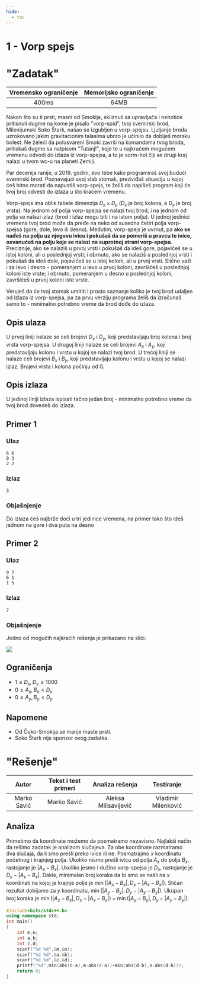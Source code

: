 ```yaml
---
hide:
  - toc
---
```


# 1 - Vorp spejs

#  "Zadatak"

| Vremensko ograničenje | Memorijsko ograničenje |
|:-:|:-:|
| 400ms | 64MB |

Nakon što su ti prsti, masni od Smokija, skliznuli sa upravljača i nehotice pritisnuli dugme na kome je pisalo "vorp-spid", tvoj svemirski brod, Milenijumski Soko Štark, našao se izgubljen u vorp-spejsu. Ljuljanje broda uzrokovano jakim gravitacionim talasima ubrzo je učinilo da dobiješ morsku bolest. Ne želeći da polusvareni Smoki završi na komandama tvog broda, pritiskaš dugme sa natpisom "Tutanj!", koje te u najkraćem mogućem vremenu odvodi do izlaza iz vorp-spejsa, a to je vorm-hol čiji se drugi kraj nalazi u tvom wc-u na planeti Zemlji.


Par decenija ranije, u 2019. godini, evo tebe kako programiraš svoj budući svemirski brod. Poznavajući svoj slab stomak, predviđaš situaciju u kojoj ćeš hitno morati da napustiš vorp-spejs, te želiš da napišeš program koji će tvoj broj odvesti do izlaza u što kraćem vremenu.


Vorp-spejs ima oblik tabele dimenzija $D_x \times D_y$ ($D_x$ je broj kolona, a $D_y$ je broj vrsta). Na jednom od polja vorp-spejsa se nalazi tvoj brod, i na jednom od polja se nalazi izlaz (brod i izlaz mogu biti i na istom polju). U jednoj jedinici vremena tvoj brod može da pređe na neko od susedna četiri polja vorp-spejsa (gore, dole, levo ili desno). Međutim, vorp-spejs je uvrnut, pa **ako se nađeš na polju uz njegovu ivicu i pokušaš da se pomeriš u pravcu te ivice, osvanućeš na polju koje se nalazi na suprotnoj strani vorp-spejsa**. Preciznije, ako se nalaziš u prvoj vrsti i pokušaš da ideš gore, pojavićeš se u istoj koloni, ali u poslednjoj vrsti; i obrnuto, ako se nalaziš u poslednjoj vrsti i pokušaš da ideš dole, pojavićeš se u istoj koloni, ali u prvoj vrsti. Slično važi i za levo i desno - pomeranjem u levo u prvoj koloni, završićeš u poslednjoj koloni iste vrste; i obrnuto, pomeranjem u desno u poslednjoj koloni, završićeš u prvoj koloni iste vrste.


Veruješ da će tvoj stomak umiriti i prosto saznanje koliko je tvoj brod udaljen od izlaza iz vorp-spejsa, pa za prvu verziju programa želiš da izračunaš samo to - minimalno potrebno vreme da brod dođe do izlaza.



## Opis ulaza

U prvoj liniji nalaze se celi brojevi $D_x$ i $D_y$, koji predstavljaju broj kolona i broj vrsta vorp-spejsa. U drugoj liniji nalaze se celi brojevi $A_x$ i $A_y$, koji predstavljaju kolonu i vrstu u kojoj se nalazi tvoj brod. U trećoj liniji se nalaze celi brojevi $B_x$ i $B_y$, koji predstavljaju kolonu i vrstu u kojoj se nalazi izlaz. Brojevi vrsta i kolona počinju od $0$.

## Opis izlaza

U jedinoj liniji izlaza ispisati tačno jedan broj - minimalno potrebno vreme da tvoj brod dovedeš do izlaza.

## Primer 1

### Ulaz

~~~
6 6
0 3
2 2 
~~~

### Izlaz

~~~
3
~~~

### Objašnjenje

Do izlaza ćeš najbrže doći u tri jedinice vremena, na primer tako što ideš jednom na gore i dva puta na desno

## Primer 2

### Ulaz

~~~
9 7
6 1
1 5 
~~~

### Izlaz

~~~
7
~~~

### Objašnjenje

Jedno od mogućih najkraćih rešenja je prikazano na slici.

<img src="https://petljamediastorage.blob.core.windows.net/competitions/warpspace.svg" />

## Ograničenja

* $1 \leq D_x, D_y \leq 1000$
* $0 \leq A_x, B_x < D_x$
* $0 \leq A_y, B_y < D_y$

## Napomene

* Od Čoko-Smokija se manje maste prsti.
* Soko Štark nije sponzor ovog zadatka.

#  "Rešenje"

| Autor | Tekst i test primeri | Analiza rеšenja | Testiranje |
|:-:|:-:|:-:|:-:|
| Marko Savić | Marko Savić | Aleksa Milisavljević | Vladimir Milenković |

## Analiza

Primetimo da koordinate možemo da posmatramo nezavisno. Najlakši način da rešimo zadatak je analizom slučajeva. Za obe koordinate razmatramo dva slučaja, da li smo prešli preko ivice ili ne. Posmatrajmo $x$ koordinatu početnog i krajnjeg polja. Ukoliko nismo prešli ivicu od polja $A_{x}$ do polja $B_{x}$, rastojanje je $|A_{x}-B_{x}|$. Ukoliko jesmo i dužina vorp-spejsa je $D_{x}$, rastojanje je $D_{x}-|A_{x}-B_{x}|$.  Dakle, minimalan broj koraka da bi smo se našli na $x$ koordinati na kojoj je krajnje polje je $\min(|A_{x}-B_{x}|,D_{x}-|A_{x}-B_{x}|)$. Sličan rezultat dobijamo za $y$ koordinatu,   $\min(|A_{y}-B_{y}|,D_{y}-|A_{y}-B_{y}|)$. Ukupan broj koraka je $\min(|A_{x}-B_{x}|,D_{x}-|A_{x}-B_{x}|) + \min(|A_{y}-B_{y}|,D_{y}-|A_{y}-B_{y}|)$.

``` cpp title="01_vorpspejs.cpp" linenums="1"
#include<bits/stdc++.h>
using namespace std;
int main()
{
    int m,n;
    int a,b;
    int c,d;
    scanf("%d %d",&m,&n);
    scanf("%d %d",&a,&b);
    scanf("%d %d",&c,&d);
    printf("%d",min(abs(c-a),m-abs(c-a))+min(abs(d-b),n-abs(d-b)));
    return 0;
}
```
